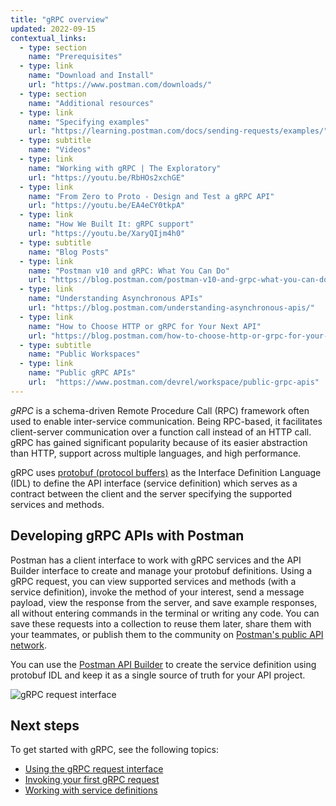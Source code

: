 ```yaml
---
title: "gRPC overview"
updated: 2022-09-15
contextual_links:
  - type: section
    name: "Prerequisites"
  - type: link
    name: "Download and Install"
    url: "https://www.postman.com/downloads/"
  - type: section
    name: "Additional resources"
  - type: link
    name: "Specifying examples"
    url: "https://learning.postman.com/docs/sending-requests/examples/"
  - type: subtitle
    name: "Videos"
  - type: link
    name: "Working with gRPC | The Exploratory"
    url: "https://youtu.be/RbHOs2xchGE"
  - type: link
    name: "From Zero to Proto - Design and Test a gRPC API"
    url: "https://youtu.be/EA4eCY0tkpA"
  - type: link
    name: "How We Built It: gRPC support"
    url: "https://youtu.be/XaryQIjm4h0"
  - type: subtitle
    name: "Blog Posts"
  - type: link
    name: "Postman v10 and gRPC: What You Can Do"
    url: "https://blog.postman.com/postman-v10-and-grpc-what-you-can-do/"
  - type: link
    name: "Understanding Asynchronous APIs"
    url: "https://blog.postman.com/understanding-asynchronous-apis/"
  - type: link
    name: "How to Choose HTTP or gRPC for Your Next API"
    url: "https://blog.postman.com/how-to-choose-http-or-grpc-for-your-next-api/"
  - type: subtitle
    name: "Public Workspaces"
  - type: link
    name: "Public gRPC APIs"
    url:  "https://www.postman.com/devrel/workspace/public-grpc-apis"
---
```


_gRPC_ is a schema-driven Remote Procedure Call (RPC) framework often used to enable inter-service communication. Being RPC-based, it facilitates client-server communication over a function call instead of an HTTP call. gRPC has gained significant popularity because of its easier abstraction than HTTP, support across multiple languages, and high performance.

gRPC uses [protobuf (protocol buffers)](https://developers.google.com/protocol-buffers/docs/overview) as the Interface Definition Language (IDL) to define the API interface (service definition) which serves as a contract between the client and the server specifying the supported services and methods.

## Developing gRPC APIs with Postman

Postman has a client interface to work with gRPC services and the API Builder interface to create and manage your protobuf definitions. Using a gRPC request, you can view supported services and methods (with a service definition), invoke the method of your interest, send a message payload, view the response from the server, and save example responses, all without entering commands in the terminal or writing any code. You can save these requests into a collection to reuse them later, share them with your teammates, or publish them to the community on [Postman's public API network](/docs/getting-started/exploring-public-api-network/).

You can use the [Postman API Builder](/docs/designing-and-developing-your-api/the-api-workflow/) to create the service definition using protobuf IDL and keep it as a single source of truth for your API project.

<img src="https://assets.postman.com/postman-docs/v10/grpc-echo-request-1-v10.jpg" alt="gRPC request interface">

## Next steps

To get started with gRPC, see the following topics:

- [Using the gRPC request interface](/docs/sending-requests/grpc/grpc-request-interface/)
- [Invoking your first gRPC request](/docs/sending-requests/grpc/first-grpc-request/)
- [Working with service definitions](/docs/sending-requests/grpc/using-service-definition/)

